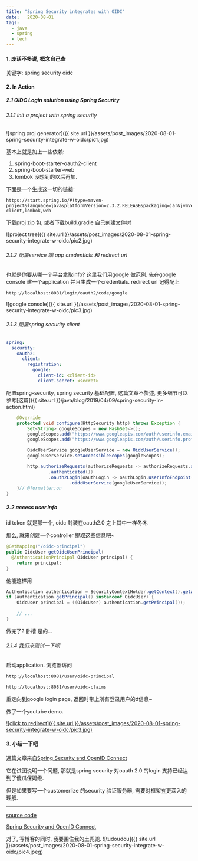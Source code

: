 ```yaml
---
title: "Spring Security integrates with OIDC"
date:   2020-08-01
tags:
  - java
  - spring
  - tech
---
```


#### 1. **废话不多说, 概念自己查**
关键字:
spring security
oidc

#### 2. **In Action**

##### 2.1 OIDC Login solution using Spring Security

###### 2.1.1 init a project with spring security 

![spring proj generator]({{ site.url }}/assets/post_images/2020-08-01-spring-security-integrate-w-oidc/pic1.jpg)

基本上就是加上一些依赖:
1. spring-boot-starter-oauth2-client
2. spring-boot-starter-web
3. lombok
没想到的以后再加.

下面是一个生成这一切的链接:
```text
https://start.spring.io/#!type=maven-project&language=java&platformVersion=2.3.2.RELEASE&packaging=jar&jvmVersion=11&groupId=com.example&artifactId=demo&name=demo&description=Demo%20project%20for%20Spring%20Boot&packageName=com.example.demo&dependencies=oauth2-client,lombok,web
```
下载proj zip 包, 或者下载build.gradle 自己创建文件树

![project tree]({{ site.url }}/assets/post_images/2020-08-01-spring-security-integrate-w-oidc/pic2.jpg)

###### 2.1.2 配置service 端 app credentials 和 redirect url
也就是你要从哪一个平台拿取info? 这里我们用google 做范例.
先在google console 建一个application 并且生成一个credentials.
redirect url 记得配上

```text
http://localhost:8081/login/oauth2/code/google
```

![google console]({{ site.url }}/assets/post_images/2020-08-01-spring-security-integrate-w-oidc/pic3.jpg)

###### 2.1.3 配置spring security client
```yml
spring:
  security:
    oauth2:
      client:
        registration: 
          google: 
            client-id: <client-id>
            client-secret: <secret>
```

配置spring-security, spring security 基础配置, 这篇文章不赘述, 更多细节可以参考[这篇]({{ site.url }}/java/blog/2019/04/09/spring-security-in-action.html)
```java
    @Override
    protected void configure(HttpSecurity http) throws Exception {
        Set<String> googleScopes = new HashSet<>();
        googleScopes.add("https://www.googleapis.com/auth/userinfo.email");
        googleScopes.add("https://www.googleapis.com/auth/userinfo.profile");

        OidcUserService googleUserService = new OidcUserService();
        googleUserService.setAccessibleScopes(googleScopes);

        http.authorizeRequests(authorizeRequests -> authorizeRequests.anyRequest()
                .authenticated())
                .oauth2Login(oauthLogin -> oauthLogin.userInfoEndpoint()
                        .oidcUserService(googleUserService));
    }// @formatter:on
}
```

##### 2.2 access user info
id token 就是那一个, oidc 封装在oauth2.0 之上其中一样冬冬.

那么, 就来创建一个controller 提取这些信息吧~
```java
@GetMapping("/oidc-principal")
public OidcUser getOidcUserPrincipal(
  @AuthenticationPrincipal OidcUser principal) {
    return principal;
}
```

他能这样用

```java
Authentication authentication = SecurityContextHolder.getContext().getAuthentication();
if (authentication.getPrincipal() instanceof OidcUser) {
    OidcUser principal = ((OidcUser) authentication.getPrincipal());
    
    // ...
}
```

做完了?
卧槽
是的...

###### 2.1.4 我们来测试一下呗
启动application.
浏览器访问
```sh
http://localhost:8081/user/oidc-principal

http://localhost:8081/user/oidc-claims
```
重定向到google login page, 返回时带上所有登录用户的d信息~

做了一个youtube demo.

[![click to redirect]({{ site.url }}/assets/post_images/2020-08-01-spring-security-integrate-w-oidc/pic3.jpg)](https://youtu.be/wXcHgP_DqHQ)


#### 3. **小结一下吧**


通篇文章来自[Spring Security and OpenID Connect](https://www.baeldung.com/spring-security-openid-connect)

它在试图说明一个问题, 那就是spring security 对oauth 2.0 的login 支持已经达到了傻瓜保姆级.

但是如果要写一个customerlize  的security 验证服务器, 需要对框架🈶更深入的理解. 

---

[source code](https://github.com/leweii/oidc-demo)

[Spring Security and OpenID Connect](https://www.baeldung.com/spring-security-openid-connect)

对了, 写博客的同时,  我要围住我的土兜兜.
![tudoudou]({{ site.url }}/assets/post_images/2020-08-01-spring-security-integrate-w-oidc/pic4.jpeg)
